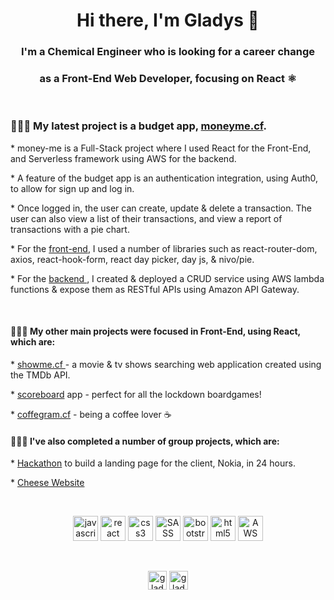 <h1 align="center">Hi there, I'm Gladys 👋 </h1>
<h3 align="center">I'm a Chemical Engineer who is looking for a career change </h3>
<h3 align="center">as a Front-End Web Developer, focusing on React ⚛️</h3>
<br>

<h3>
👩🏼‍💻     My latest project is a budget app, <a href="https://www.moneyme.cf" target="_blank">moneyme.cf</a>.
</h3>
<p> 
* money-me is a Full-Stack project where I used React for the Front-End, and Serverless framework using AWS for the backend. 
</p>
<p>
* A feature of the budget app is an authentication integration, using Auth0, to allow for sign up and log in. 
</p>
<p>
* Once logged in, the user can create, update & delete a transaction. The user can also view a list of their transactions, and view a report of transactions with a pie chart. 
</p>
<p>
* For the <a href="https://github.com/gladys-pascual/my-money-front-end-react" target="_blank">front-end</a>, I used a number of libraries such as react-router-dom, axios, react-hook-form, react day picker, day js, & nivo/pie. 
</p>
<p> * For the <a href="https://github.com/gladys-pascual/my-money-back-end-transaction-service" target="_blank"> backend </a>, I created & deployed a CRUD service using AWS lambda functions & expose them as RESTful APIs using Amazon API Gateway.
</p>


<br>

<h4>
👩🏼‍💻     My other main projects were focused in Front-End, using React, which are:
</h4>
<p>
* <a href="https://www.showme.cf/" target="_blank"> showme.cf </a> - a movie & tv shows searching web application created using the TMDb API.
</p>
<p>
* <a href="https://score-me.netlify.app/" target="_blank"> scoreboard</a> app - perfect for all the lockdown boardgames!   
</p>
<p>
* <a href="https://www.coffeegram.cf" target="_blank">coffegram.cf</a> - being a coffee lover ☕
</p>

<h4>
👩🏼‍💻     I've also completed a number of group projects, which are:
</h4>
<p>
  * <a href="https://hackaton-group2-deploy-nokia.netlify.app/">Hackathon</a> to build a landing page for the client, Nokia, in 24 hours. 
</p>
<p>
  * <a href="https://gladys-pascual.github.io/cheese-website/blog-home.html/">Cheese Website</a> 
</p>

<br>
<p align="center">
  <img src="https://devicons.github.io/devicon/devicon.git/icons/javascript/javascript-original.svg" alt="javascript" width="40" height="40"/>
  <img src="https://devicons.github.io/devicon/devicon.git/icons/react/react-original-wordmark.svg" alt="react" width="40" height="40"/>
  <img src="https://devicons.github.io/devicon/devicon.git/icons/css3/css3-original-wordmark.svg" alt="css3" width="40" height="40"/>
  <img src="https://devicons.github.io/devicon/devicon.git/icons/sass/sass-original.svg" alt="SASS" width="40" height="40"/>
  <img src="https://devicons.github.io/devicon/devicon.git/icons/bootstrap/bootstrap-plain.svg" alt="bootstrap" width="40" height="40"/>
  <img src="https://devicons.github.io/devicon/devicon.git/icons/html5/html5-original-wordmark.svg" alt="html5" width="40" height="40"/>
  <img src="https://devicons.github.io/devicon/devicon.git/icons/amazonwebservices/amazonwebservices-original-wordmark.svg" alt="AWS" width="40" height="40"/>
</p>
<br>
<p align="center"> 
<a href="https://www.linkedin.com/in/gladyspascual/" target="_blank"><img align="center" src="https://cdn.jsdelivr.net/npm/simple-icons@3.0.1/icons/linkedin.svg" alt="gladys-linkedin" height="30" width="30" /></a>
<a href="https://dev.to/gladyspascual" target="_blank"><img align="center" src="https://cdn.jsdelivr.net/npm/simple-icons@3.0.1/icons/dev-dot-to.svg" alt="gladys dev" height="30" width="30" /></a>
</p>
